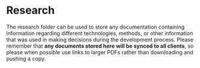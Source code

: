 # Research

The research folder can be used to store any documentation containing information regarding different technologies, methods, or other information that was used in making decisions during the development process. Please remember that **any documents stored here will be synced to all clients**, so please when possible use links to larger PDFs rather than downloading and pushing a copy.